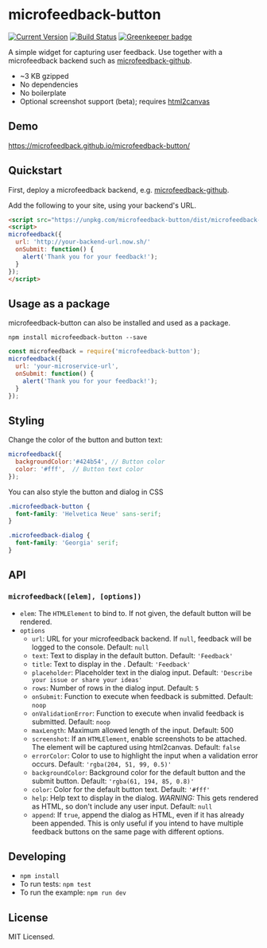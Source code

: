 # microfeedback-button

[![Current Version](https://img.shields.io/npm/v/microfeedback-button.svg)](https://www.npmjs.org/package/microfeedback-button)
[![Build Status](https://travis-ci.org/microfeedback/microfeedback-button.svg?branch=master)](https://travis-ci.org/microfeedback/microfeedback-button)
[![Greenkeeper badge](https://badges.greenkeeper.io/microfeedback/microfeedback-button.svg)](https://greenkeeper.io/)

A simple widget for capturing user feedback. Use together with a microfeedback backend such as [microfeedback-github](https://github.com/microfeedback/microfeedback-github).

* ~3 KB gzipped
* No dependencies
* No boilerplate
* Optional screenshot support (beta); requires [html2canvas](https://github.com/niklasvh/html2canvas)

## Demo

https://microfeedback.github.io/microfeedback-button/

## Quickstart

First, deploy a microfeedback backend, e.g. [microfeedback-github](https://github.com/microfeedback/microfeedback-github).

Add the following to your site, using your backend's URL.

```html
<script src="https://unpkg.com/microfeedback-button/dist/microfeedback-button.min.js"></script>
<script>
microfeedback({
  url: 'http://your-backend-url.now.sh/'
  onSubmit: function() {
    alert('Thank you for your feedback!');
  }
});
</script>
```

## Usage as a package

microfeedback-button can also be installed and used as a package.

```
npm install microfeedback-button --save
```

```javascript
const microfeedback = require('microfeedback-button');
microfeedback({
  url: 'your-microservice-url',
  onSubmit: function() {
    alert('Thank you for your feedback!');
  }
});
```

## Styling

Change the color of the button and button text:

```javascript
microfeedback({
  backgroundColor:'#424b54', // Button color
  color: '#fff',  // Button text color
});
```

You can also style the button and dialog in CSS

```css
.microfeedback-button {
  font-family: 'Helvetica Neue' sans-serif;
}

.microfeedback-dialog {
  font-family: 'Georgia' serif;
}
```

## API

### `microfeedback([elem], [options])`

- `elem`: The `HTMLElement` to bind to. If not given, the default button
will be rendered.
- `options`
  - `url`: URL for your microfeedback backend. If `null`,
  feedback will be logged to the console. Default: `null`
  - `text`: Text to display in the default button. Default: `'Feedback'`
  - `title`: Text to display in the . Default: `'Feedback'`
  - `placeholder`: Placeholder text in the dialog input. Default: `'Describe your issue or share your ideas'`
  - `rows`: Number of rows in the dialog input. Default: `5`
  - `onSubmit`: Function to execute when feedback is submitted.
  Default: `noop`
  - `onValidationError`: Function to execute when invalid feedback is submitted.
  Default: `noop`
  - `maxLength`: Maximum allowed length of the input. Default: 500
  - `screenshot`: If an `HTMLElement`, enable screenshots to be
  attached. The element will be captured using html2canvas. Default:
  `false`
  - `errorColor`: Color to use to highlight the input when a validation
  error occurs. Default: `'rgba(204, 51, 99, 0.5)'`
  - `backgroundColor`: Background color for the default button and the
  submit button. Default: `'rgba(61, 194, 85, 0.8)'`
  - `color`: Color for the default button text. Default: `'#fff'`
  - `help`: Help text to display in the dialog. *WARNING:* This gets
  rendered as HTML, so don't include any user input. Default: `null`
  - `append`: If `true`, append the dialog as HTML, even if it has
  already been appended. This is only useful if you intend to have
  multiple feedback buttons on the same page with different options.


## Developing

* `npm install`
* To run tests: `npm test`
* To run the example: `npm run dev`

## License

MIT Licensed.
